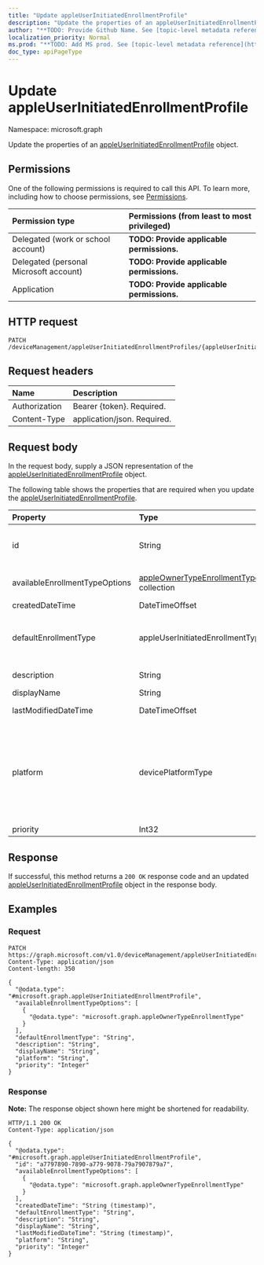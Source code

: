 ```yaml
---
title: "Update appleUserInitiatedEnrollmentProfile"
description: "Update the properties of an appleUserInitiatedEnrollmentProfile object."
author: "**TODO: Provide Github Name. See [topic-level metadata reference](https://msgo.azurewebsites.net/add/document/guidelines/metadata.html#topic-level-metadata)**"
localization_priority: Normal
ms.prod: "**TODO: Add MS prod. See [topic-level metadata reference](https://msgo.azurewebsites.net/add/document/guidelines/metadata.html#topic-level-metadata)**"
doc_type: apiPageType
---
```


# Update appleUserInitiatedEnrollmentProfile
Namespace: microsoft.graph



Update the properties of an [appleUserInitiatedEnrollmentProfile](../resources/appleuserinitiatedenrollmentprofile.md) object.

## Permissions
One of the following permissions is required to call this API. To learn more, including how to choose permissions, see [Permissions](/graph/permissions-reference).

|Permission type|Permissions (from least to most privileged)|
|:---|:---|
|Delegated (work or school account)|**TODO: Provide applicable permissions.**|
|Delegated (personal Microsoft account)|**TODO: Provide applicable permissions.**|
|Application|**TODO: Provide applicable permissions.**|

## HTTP request

<!-- {
  "blockType": "ignored"
}
-->
``` http
PATCH /deviceManagement/appleUserInitiatedEnrollmentProfiles/{appleUserInitiatedEnrollmentProfileId}
```

## Request headers
|Name|Description|
|:---|:---|
|Authorization|Bearer {token}. Required.|
|Content-Type|application/json. Required.|

## Request body
In the request body, supply a JSON representation of the [appleUserInitiatedEnrollmentProfile](../resources/appleuserinitiatedenrollmentprofile.md) object.

The following table shows the properties that are required when you update the [appleUserInitiatedEnrollmentProfile](../resources/appleuserinitiatedenrollmentprofile.md).

|Property|Type|Description|
|:---|:---|:---|
|id|String|**TODO: Add Description** Inherited from [entity](../resources/entity.md)|
|availableEnrollmentTypeOptions|[appleOwnerTypeEnrollmentType](../resources/appleownertypeenrollmenttype.md) collection|List of available enrollment type options|
|createdDateTime|DateTimeOffset|Profile creation time|
|defaultEnrollmentType|appleUserInitiatedEnrollmentType|The default profile enrollment type. Possible values are: `unknown`, `device`, `user`.|
|description|String|Description of the profile|
|displayName|String|Name of the profile|
|lastModifiedDateTime|DateTimeOffset|Profile last modified time|
|platform|devicePlatformType|The platform of the Device. Possible values are: `android`, `androidForWork`, `iOS`, `macOS`, `windowsPhone81`, `windows81AndLater`, `windows10AndLater`, `androidWorkProfile`, `unknown`.|
|priority|Int32|Priority, 0 is highest|



## Response

If successful, this method returns a `200 OK` response code and an updated [appleUserInitiatedEnrollmentProfile](../resources/appleuserinitiatedenrollmentprofile.md) object in the response body.

## Examples

### Request
<!-- {
  "blockType": "request",
  "name": "update_appleuserinitiatedenrollmentprofile"
}
-->
``` http
PATCH https://graph.microsoft.com/v1.0/deviceManagement/appleUserInitiatedEnrollmentProfiles/{appleUserInitiatedEnrollmentProfileId}
Content-Type: application/json
Content-length: 350

{
  "@odata.type": "#microsoft.graph.appleUserInitiatedEnrollmentProfile",
  "availableEnrollmentTypeOptions": [
    {
      "@odata.type": "microsoft.graph.appleOwnerTypeEnrollmentType"
    }
  ],
  "defaultEnrollmentType": "String",
  "description": "String",
  "displayName": "String",
  "platform": "String",
  "priority": "Integer"
}
```


### Response
**Note:** The response object shown here might be shortened for readability.
<!-- {
  "blockType": "response",
  "truncated": true
}
-->
``` http
HTTP/1.1 200 OK
Content-Type: application/json

{
  "@odata.type": "#microsoft.graph.appleUserInitiatedEnrollmentProfile",
  "id": "a7797890-7890-a779-9078-79a7907879a7",
  "availableEnrollmentTypeOptions": [
    {
      "@odata.type": "microsoft.graph.appleOwnerTypeEnrollmentType"
    }
  ],
  "createdDateTime": "String (timestamp)",
  "defaultEnrollmentType": "String",
  "description": "String",
  "displayName": "String",
  "lastModifiedDateTime": "String (timestamp)",
  "platform": "String",
  "priority": "Integer"
}
```

